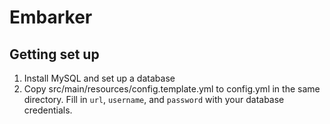 # Embarker

## Getting set up

1. Install MySQL and set up a database
2. Copy src/main/resources/config.template.yml to config.yml in the same directory. Fill in `url`, `username`, and `password` with your database credentials.